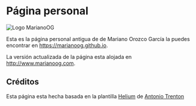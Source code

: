 # Página personal

![Logo MarianoOG](assets/images/marianoog.png)

Esta es la página personal antigua de de Mariano Orozco García la puedes encontrar en https://marianoog.github.io.

La versión actualizada de la página esta alojada en http://www.marianoog.com.

## Créditos

Esta página esta hecha basada en la plantilla [Helium](https://github.com/heliumjk/heliumjk.github.io) de [Antonio Trenton](https://antoniotrento.github.io)